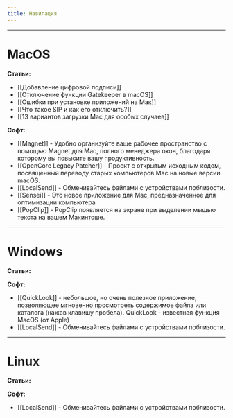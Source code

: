 ```yaml
---
title: Навигация
---
```

---

# MacOS

**Статьи:**

- [[Добавление цифровой подписи]]
- [[Отключение функции Gatekeeper в macOS]]
- [[Ошибки при установке приложений на Мак]]
- [[Что такое SIP и как его отключить?]]
- [[13 вариантов загрузки Mac для особых случаев]]

**Софт:**

- [[Magnet]] - Удобно организуйте ваше рабочее пространство с помощью Magnet для Mac, полного менеджера окон, благодаря которому вы повысите вашу продуктивность.
- [[OpenCore Legacy Patcher]] - Проект с открытым исходным кодом, посвященный переводу старых компьютеров Mac на новые версии macOS.
- [[LocalSend]] - Обменивайтесь файлами с устройствами поблизости.
- [[Sensei]] - Это новое приложение для Mac, предназначенное для оптимизации компьютера
- [[PopClip]] - PopClip появляется на экране при выделении мышью текста на вашем Макинтоше. 

---

# Windows

**Статьи:**

**Софт:**

- [[QuickLook]] - небольшое, но очень полезное приложение, позволяющее мгновенно просмотреть содержимое файла или каталога (нажав клавишу пробела). QuickLook - известная функция MacOS (от Apple)
- [[LocalSend]] - Обменивайтесь файлами с устройствами поблизости.

---

# Linux

**Статьи:**

**Софт:**

- [[LocalSend]] - Обменивайтесь файлами с устройствами поблизости.